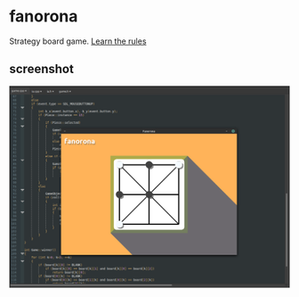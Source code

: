 # fanorona
Strategy board game.
<a href="https://en.wikipedia.org/wiki/Fanorona">Learn the rules</a>

## screenshot
<img src="ss.png"/>

